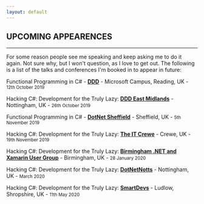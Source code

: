 ```yaml
---
layout: default
---
```


<div class="pagepanel down_arrow white">
	<div class="center">
    <h2>UPCOMING APPEARENCES</h2>
    <hr/>
		<p>For some reason people see me speaking and keep asking me to do it again.  Not sure why, but I won't question, as I love to get out.  The following is a list of the talks and conferences I'm booked in to appear in future:</p>
		<p>Functional Programming in C# - <strong><a href="https://www.developerdeveloperdeveloper.com/Sessions/Details/234">DDD</a></strong> - Microsoft Campus, Reading, UK - <small>12th October 2019</small></p>
		<p>Hacking C#: Development for the Truly Lazy: <strong><a href="https://www.dddeastmidlands.com/">DDD East Midlands</a></strong> - Nottingham, UK - <small>26th October 2019</small></p>
		<p>Functional Programming in C# - <strong><a href="https://www.meetup.com/dotnetsheff/events/259322674/">DotNet Sheffield</a></strong> - Sheffield, UK - <small>5th November 2019</small></p>
		<p>Hacking C#: Development for the Truly Lazy: <strong><a href="https://www.meetup.com/The-IT-Crewe/">The IT Crewe</a></strong> - Crewe, UK - <small>19th November 2019</small></p>
		<p>Hacking C#: Development for the Truly Lazy: <strong><a href="https://www.meetup.com/Birmingham-DotNet-And-Xamarin-User-Group/events/265178106/">Birmingham .NET and Xamarin User Group</a></strong> - Birmingham, UK - <small>28 January 2020</small></p>
		<p>Hacking C#: Development for the Truly Lazy: <strong><a href="https://dotnetnotts.co/">DotNetNotts</a></strong> - Nottingham, UK - <small>March 2020</small></p>
		<p>Hacking C#: Development for the Truly Lazy: <strong><a href="https://www.meetup.com/Smart-Devs-User-Group/events/265371131/">SmartDevs</a></strong> - Ludlow, Shropshire, UK - <small>11th May 2020</small></p>
	</div>
</div>

